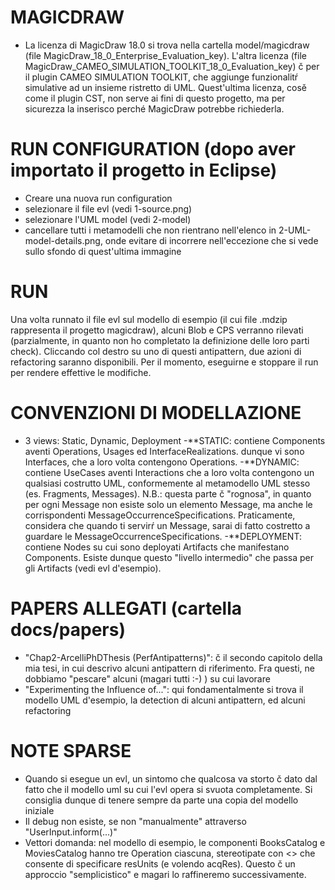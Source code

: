 # MAGICDRAW
- La licenza di MagicDraw 18.0 si trova nella cartella model/magicdraw (file MagicDraw_18_0_Enterprise_Evaluation_key). L'altra licenza (file MagicDraw_CAMEO_SIMULATION_TOOLKIT_18_0_Evaluation_key) č per il plugin CAMEO SIMULATION TOOLKIT, che aggiunge funzionalitŕ simulative ad un insieme ristretto di UML. Quest'ultima licenza, cosě come il plugin CST, non serve ai fini di questo progetto, ma per sicurezza la inserisco perché MagicDraw potrebbe richiederla.

# RUN CONFIGURATION (dopo aver importato il progetto in Eclipse)
- Creare una nuova run configuration
- selezionare il file evl (vedi 1-source.png)
- selezionare l'UML model (vedi 2-model)
- cancellare tutti i metamodelli che non rientrano nell'elenco in 2-UML-model-details.png, onde evitare di incorrere nell'eccezione che si vede sullo sfondo di quest'ultima immagine

# RUN
Una volta runnato il file evl sul modello di esempio (il cui file .mdzip rappresenta il progetto magicdraw), alcuni Blob e CPS verranno rilevati (parzialmente, in quanto non ho completato la definizione delle loro parti check). Cliccando col destro su uno di questi antipattern, due azioni di refactoring saranno disponibili. Per il momento, eseguirne e stoppare il run per rendere effettive le modifiche.

# CONVENZIONI DI MODELLAZIONE
- 3 views: Static, Dynamic, Deployment
-**STATIC: contiene Components aventi Operations, Usages ed InterfaceRealizations. dunque vi sono Interfaces, che a loro volta contengono Operations.
-**DYNAMIC: contiene UseCases aventi Interactions che a loro volta contengono un qualsiasi costrutto UML, conformemente al metamodello UML stesso (es. Fragments, Messages). N.B.: questa parte č "rognosa", in quanto per ogni Message non esiste solo un elemento Message, ma anche le corrispondenti MessageOccurrenceSpecifications. Praticamente, considera che quando ti servirŕ un Message, sarai di fatto costretto a guardare le MessageOccurrenceSpecifications. 
-**DEPLOYMENT: contiene Nodes su cui sono deployati Artifacts che manifestano Components. Esiste dunque questo "livello intermedio" che passa per gli Artifacts (vedi evl d'esempio). 

# PAPERS ALLEGATI (cartella docs/papers)
- "Chap2-ArcelliPhDThesis (PerfAntipatterns)": č il secondo capitolo della mia tesi, in cui descrivo alcuni antipattern di riferimento. Fra questi, ne dobbiamo "pescare" alcuni (magari tutti :-) ) su cui lavorare
- "Experimenting the Influence of...": qui fondamentalmente si trova il modello UML d'esempio, la detection di alcuni antipattern, ed alcuni refactoring

# NOTE SPARSE
- Quando si esegue un evl, un sintomo che qualcosa va storto č dato dal fatto che il modello uml su cui l'evl opera si svuota completamente. Si consiglia dunque di tenere sempre da parte una copia del modello iniziale
- Il debug non esiste, se non "manualmente" attraverso "UserInput.inform(...)"
- Vettori domanda: nel modello di esempio, le componenti BooksCatalog e MoviesCatalog hanno tre Operation ciascuna, stereotipate con <<GaAcqStep>> che consente di specificare resUnits (e volendo acqRes). Questo č un approccio "semplicistico" e magari lo raffineremo successivamente.